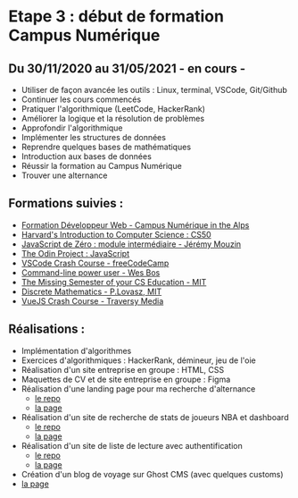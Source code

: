 # Etape 3 : début de formation Campus Numérique 

## Du 30/11/2020 au 31/05/2021 - en cours -
* Utiliser de façon avancée les outils : Linux, terminal, VSCode, Git/Github
* Continuer les cours commencés
* Pratiquer l'algorithmique (LeetCode, HackerRank)
* Améliorer la logique et la résolution de problèmes
* Approfondir l'algorithmique
* Implémenter les structures de données
* Reprendre quelques bases de mathématiques
* Introduction aux bases de données
* Réussir la formation au Campus Numérique
* Trouver une alternance

## Formations suivies :
* [Formation Développeur Web - Campus Numérique in the Alps](https://le-campus-numerique.fr/formation-developpeur/)
* [Harvard's Introduction to Computer Science : CS50](https://cs50.harvard.edu/college/2020/fall/)
* [JavaScript de Zéro : module intermédiaire - Jérémy Mouzin](https://www.javascriptdezero.com/module-intermediaire)
* [The Odin Project : JavaScript](https://www.theodinproject.com/courses/javascript)
* [VSCode Crash Course - freeCodeCamp](https://www.youtube.com/watch?v=WPqXP_kLzpo)
* [Command-line power user - Wes Bos](https://commandlinepoweruser.com/)
* [The Missing Semester of your CS Education - MIT](https://missing.csail.mit.edu/)
* [Discrete Mathematics - P.Lovasz, MIT](http://www.cs.elte.hu/~lovasz/dmbook.ps)
* [VueJS Crash Course - Traversy Media](https://www.youtube.com/watch?v=qZXt1Aom3Cs)

## Réalisations :
* Implémentation d'algorithmes
* Exercices d'algorithmiques : HackerRank, démineur, jeu de l'oie
* Réalisation d'un site entreprise en groupe : HTML, CSS
* Maquettes de CV et de site entreprise en groupe : Figma
* Réalisation d'une landing page pour ma recherche d'alternance
  * [le repo](https://github.com/Lauric-h/portfolio)
  * [la page](https://lauric.app/) 
 * Réalisation d'un site de recherche de stats de joueurs NBA et dashboard
   * [le repo](https://github.com/Lauric-h/nbaplayerstats)
   * [la page](https://lauric.app) 
 * Réalisation d'un site de liste de lecture avec authentification
   * [le repo](https://github.com/Lauric-h/reading-list)
   * [la page](https://books.lauric.app) 
 * Création d'un blog de voyage sur Ghost CMS (avec quelques customs)
  * [la page](https://blog.lauric.app) 

